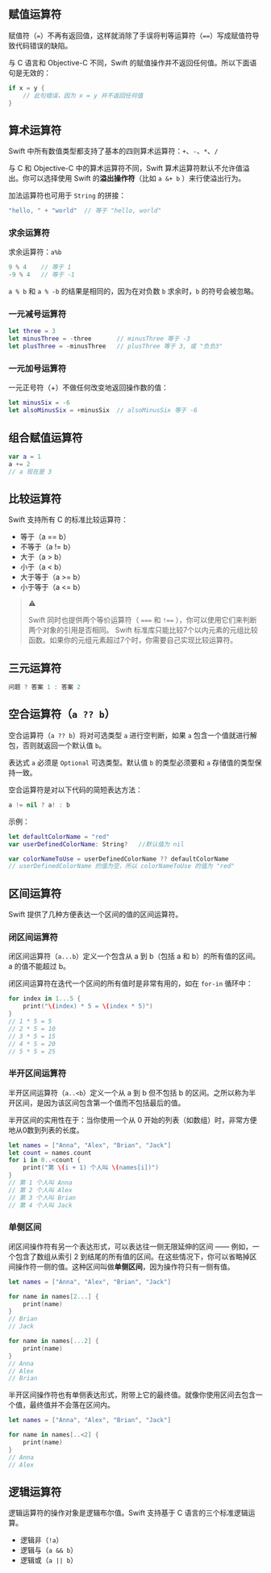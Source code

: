 ## 赋值运算符

赋值符（`=`）不再有返回值，这样就消除了手误将判等运算符（`==`）写成赋值符导致代码错误的缺陷。

与 C 语言和 Objective-C 不同，Swift 的赋值操作并不返回任何值。所以下面语句是无效的：

```swift
if x = y {
    // 此句错误，因为 x = y 并不返回任何值
}
```

## 算术运算符

Swift 中所有数值类型都支持了基本的四则算术运算符：`+`、`-`、`*`、`/`

与 C 和 Objective-C 中的算术运算符不同，Swift 算术运算符默认不允许值溢出。你可以选择使用 Swift 的**溢出操作符**（比如 `a &+ b` ）来行使溢出行为。

加法运算符也可用于 `String` 的拼接：

```swift
"hello, " + "world"  // 等于 "hello, world"
```

### 求余运算符

求余运算符：`a%b`

```swift
9 % 4    // 等于 1
-9 % 4   // 等于 -1
```

`a % b` 和 `a % -b` 的结果是相同的，因为在对负数 `b` 求余时，`b` 的符号会被忽略。

### 一元减号运算符

```swift
let three = 3
let minusThree = -three       // minusThree 等于 -3
let plusThree = -minusThree   // plusThree 等于 3, 或 "负负3"
```

### 一元加号运算符

一元正号符（+）不做任何改变地返回操作数的值：

```swift
let minusSix = -6
let alsoMinusSix = +minusSix  // alsoMinusSix 等于 -6
```

## 组合赋值运算符

```swift
var a = 1
a += 2
// a 现在是 3
```

## 比较运算符

Swift 支持所有 C 的标准比较运算符：

* 等于（a == b）
* 不等于（a != b）
* 大于（a > b）
* 小于（a < b）
* 大于等于（a >= b）
* 小于等于（a <= b）


> ⚠️
> 
> Swift 同时也提供两个等价运算符（ `===`  和 `!==` ），你可以使用它们来判断两个对象的引用是否相同。
> Swift 标准库只能比较7个以内元素的元组比较函数。如果你的元组元素超过7个时，你需要自己实现比较运算符。


## 三元运算符

```swift
问题 ? 答案 1 : 答案 2
```

## 空合运算符（`a ?? b`）

空合运算符（`a ?? b`）将对可选类型 `a` 进行空判断，如果 `a` 包含一个值就进行解包，否则就返回一个默认值 `b`。

表达式 `a` 必须是 `Optional` 可选类型。默认值 `b` 的类型必须要和 `a` 存储值的类型保持一致。

空合运算符是对以下代码的简短表达方法：

```swift
a != nil ? a! : b
```

示例：

```swift
let defaultColorName = "red"
var userDefinedColorName: String?   //默认值为 nil

var colorNameToUse = userDefinedColorName ?? defaultColorName
// userDefinedColorName 的值为空，所以 colorNameToUse 的值为 "red"
```


## 区间运算符

Swift 提供了几种方便表达一个区间的值的区间运算符。


### 闭区间运算符

闭区间运算符（`a...b`）定义一个包含从 a 到 b（包括 a 和 b）的所有值的区间。a 的值不能超过 b。

闭区间运算符在迭代一个区间的所有值时是非常有用的，如在 `for-in` 循环中：

```swift
for index in 1...5 {
    print("\(index) * 5 = \(index * 5)")
}
// 1 * 5 = 5
// 2 * 5 = 10
// 3 * 5 = 15
// 4 * 5 = 20
// 5 * 5 = 25
```

### 半开区间运算符

半开区间运算符（`a..<b`）定义一个从 a 到 b 但不包括 b 的区间。之所以称为半开区间，是因为该区间包含第一个值而不包括最后的值。


半开区间的实用性在于：当你使用一个从 0 开始的列表（如数组）时，非常方便地从0数到列表的长度。

```swift
let names = ["Anna", "Alex", "Brian", "Jack"]
let count = names.count
for i in 0..<count {
    print("第 \(i + 1) 个人叫 \(names[i])")
}
// 第 1 个人叫 Anna
// 第 2 个人叫 Alex
// 第 3 个人叫 Brian
// 第 4 个人叫 Jack
```

### 单侧区间

闭区间操作符有另一个表达形式，可以表达往一侧无限延伸的区间 —— 例如，一个包含了数组从索引 2 到结尾的所有值的区间。在这些情况下，你可以省略掉区间操作符一侧的值。这种区间叫做**单侧区间**，因为操作符只有一侧有值。

```swift
let names = ["Anna", "Alex", "Brian", "Jack"]

for name in names[2...] {
    print(name)
}
// Brian
// Jack

for name in names[...2] {
    print(name)
}
// Anna
// Alex
// Brian
```

半开区间操作符也有单侧表达形式，附带上它的最终值。就像你使用区间去包含一个值，最终值并不会落在区间内。

```swift
let names = ["Anna", "Alex", "Brian", "Jack"]

for name in names[..<2] {
    print(name)
}
// Anna
// Alex
```


## 逻辑运算符

逻辑运算符的操作对象是逻辑布尔值。Swift 支持基于 C 语言的三个标准逻辑运算。

* 逻辑非（`!a`）
* 逻辑与（`a && b`）
* 逻辑或（`a || b`）